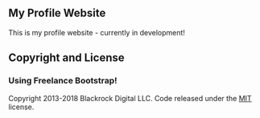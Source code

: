 ## My Profile Website

This is my profile website - currently in development!

## Copyright and License
### Using Freelance Bootstrap!

Copyright 2013-2018 Blackrock Digital LLC. Code released under the [MIT](https://github.com/BlackrockDigital/startbootstrap-freelancer/blob/gh-pages/LICENSE) license.
